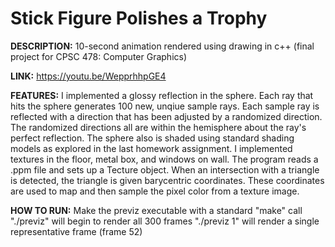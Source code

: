 # Stick Figure Polishes a Trophy
**DESCRIPTION:** 10-second animation rendered using drawing in c++ (final project for CPSC 478: Computer Graphics)

**LINK:** https://youtu.be/WepprhhpGE4

**FEATURES:**
I implemented a glossy reflection in the sphere. 
    Each ray that hits the sphere generates 100 new, unqiue sample rays.
    Each sample ray is reflected with a direction that has been adjusted by a randomized direction.
    The randomized directions all are within the hemisphere about the ray's perfect reflection.
    The sphere also is shaded using standard shading models as explored in the last homework assignment. 
I implemented textures in the floor, metal box, and windows on wall. 
    The program reads a .ppm file and sets up a Tecture object. 
    When an intersection with a triangle is detected, the triangle is given barycentric coordinates. 
    These coordinates are used to map and then sample the pixel color from a texture image.

**HOW TO RUN:**
Make the previz executable with a standard "make" call
    "./previz" will begin to render all 300 frames
    "./previz 1" will render a single representative frame (frame 52)
